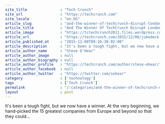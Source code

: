 ```yaml
---
site_title               : "Tech Crunch"
site_url                 : "https://techcrunch.com"
site_locale              : "en_US"
article_slug             : "and-the-winner-of-techcrunch-disrupt-london-2015-is-jukedeck"
article_title            : "And The Winner Of TechCrunch Disrupt London 2015 Is… Jukedeck"
article_image            : "https://tctechcrunch2011.files.wordpress.com/2015/12/winner-1-of-1.jpg?w=764&h=400&crop=1"
article_url              : "https://techcrunch.com/2015/12/08/jukedeck-wins-disrupt-london-2015/"
article_published_at     : "2015-12-08T09:16:38-02:00"
article_description      : "It's been a tough fight, but we now have a winner. At the very beginning, we hand-picked the 15 greatest companies from Europe and beyond so that they could..."
article_author_name      : "Steve O'Hear"
article_author_image     : null
article_author_biography : null
article_author_profile   : "https://techcrunch.com/author/steve-ohear/"
article_author_facebook  : null
article_author_twitter   : "https://twitter.com/sohear"
category                 : ['technology']
tags                     : ['Tech Crunch']
permalink                : "/:categories/and-the-winner-of-techcrunch-disrupt-london-2015-is-jukedeck/"
layout                   : post
---
```


It's been a tough fight, but we now have a winner. At the very beginning, we hand-picked the 15 greatest companies from Europe and beyond so that they could...
